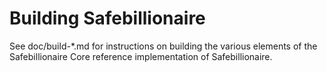 Building Safebillionaire
================

See doc/build-*.md for instructions on building the various
elements of the Safebillionaire Core reference implementation of Safebillionaire.
